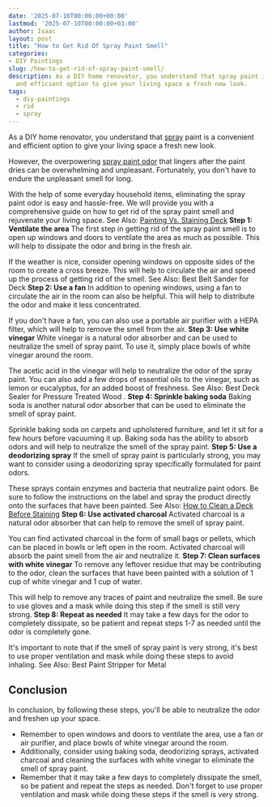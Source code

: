 ```yaml
---
date: '2025-07-10T00:00:00+00:00'
lastmod: '2025-07-10T00:00:00+03:00'
author: Isaac
layout: post
title: "How to Get Rid Of Spray Paint Smell"
categories:
- DIY Paintings
slug: /how-to-get-rid-of-spray-paint-smell/
description: As a DIY home renovator, you understand that spray paint is a convenient
  and efficient option to give your living space a fresh new look.
tags: 
  - diy-paintings
  - rid
  - spray
---
```

As a DIY home renovator, you understand that [spray](/posts/can-i-clean-spray-gun-with-denatured-alcohol/) paint is a convenient and efficient option to give your living space a fresh new look.

However, the overpowering
[spray paint odor](https://www.wikihow.com/Get-[Rid](/posts/get-rid-sweat-bees/)-of-Paint-Smells)
that lingers after the paint dries can be overwhelming and unpleasant. Fortunately, you don't have to endure the unpleasant smell for long.

With the help of some everyday household items, eliminating the spray paint odor is easy and hassle-free. We will provide you with a comprehensive guide on how to get rid of the spray paint smell and rejuvenate your living space.
See Also:
[Painting Vs. Staining Deck](https://pestpolicy.com/painting-vs-staining-deck/)
**Step 1: Ventilate the area**
The first step in getting rid of the spray paint smell is to open up windows and doors to ventilate the area as much as possible. This will help to dissipate the odor and bring in the fresh air.

If the weather is nice, consider opening windows on opposite sides of the room to create a cross breeze. This will help to circulate the air and speed up the process of getting rid of the smell.
See Also:
Best Belt Sander for Deck
**Step 2: Use a fan**
In addition to opening windows, using a fan to circulate the air in the room can also be helpful. This will help to distribute the odor and make it less concentrated.

If you don't have a fan, you can also use a portable air purifier with a HEPA filter, which will help to remove the smell from the air.
**Step 3: Use white vinegar**
White vinegar is a natural odor absorber and can be used to neutralize the smell of spray paint. To use it, simply place bowls of white vinegar around the room.

The acetic acid in the vinegar will help to neutralize the odor of the spray paint. You can also add a few drops of essential oils to the vinegar, such as lemon or eucalyptus, for an added boost of freshness.
See Also:
Best Deck Sealer for Pressure Treated Wood
.
**Step 4: Sprinkle baking soda**
Baking soda is another natural odor absorber that can be used to eliminate the smell of spray paint.

Sprinkle baking soda on carpets and upholstered furniture, and let it sit for a few hours before vacuuming it up. Baking soda has the ability to absorb odors and will help to neutralize the smell of the spray paint.
**Step 5: Use a deodorizing spray**
If the smell of spray paint is particularly strong, you may want to consider using a deodorizing spray specifically formulated for paint odors.

These sprays contain enzymes and bacteria that neutralize paint odors. Be sure to follow the instructions on the label and spray the product directly onto the surfaces that have been painted.
See Also:
[How to Clean a Deck Before Staining](https://pestpolicy.com/how-to-clean-a-deck-before-staining/)
**Step 6: Use activated charcoal**
Activated charcoal is a natural odor absorber that can help to remove the smell of spray paint.

You can find activated charcoal in the form of small bags or pellets, which can be placed in bowls or left open in the room. Activated charcoal will absorb the paint smell from the air and neutralize it.
**Step 7: Clean surfaces with white vinegar**
To remove any leftover residue that may be contributing to the odor, clean the surfaces that have been painted with a solution of 1 cup of white vinegar and 1 cup of water.

This will help to remove any traces of paint and neutralize the smell. Be sure to use gloves and a mask while doing this step if the smell is still very strong.
**Step 8: Repeat as needed**
It may take a few days for the odor to completely dissipate, so be patient and repeat steps 1-7 as needed until the odor is completely gone.

It's important to note that if the smell of spray paint is very strong, it's best to use proper ventilation and mask while doing these steps to avoid inhaling.
See Also:
Best Paint Stripper for Metal
## Conclusion
In conclusion, by following these steps, you'll be able to neutralize the odor and freshen up your space.
- Remember to open windows and doors to ventilate the area, use a fan or air purifier, and place bowls of white vinegar around the room.
- Additionally, consider using baking soda, deodorizing sprays, activated charcoal and cleaning the surfaces with white vinegar to eliminate the smell of spray paint.
- Remember that it may take a few days to completely dissipate the smell, so be patient and repeat the steps as needed.
Don't forget to use proper ventilation and mask while doing these steps if the smell is very strong.
